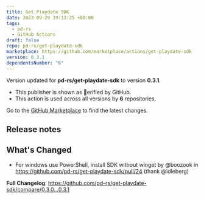 ```yaml
---
title: Get Playdate SDK
date: 2023-09-29 19:13:25 +00:00
tags:
  - pd-rs
  - GitHub Actions
draft: false
repo: pd-rs/get-playdate-sdk
marketplace: https://github.com/marketplace/actions/get-playdate-sdk
version: 0.3.1
dependentsNumber: "6"
---
```



Version updated for **pd-rs/get-playdate-sdk** to version **0.3.1**.
- This publisher is shown as erified by GitHub.
- This action is used across all versions by **6** repositories.

Go to the [GitHub Marketplace](https://github.com/marketplace/actions/get-playdate-sdk) to find the latest changes.

## Release notes

## What's Changed
* For windows use PowerShell, install SDK without winget by @boozook in https://github.com/pd-rs/get-playdate-sdk/pull/24 (thank @idleberg)


**Full Changelog**: https://github.com/pd-rs/get-playdate-sdk/compare/0.3.0...0.3.1

<!-- Built with ♥️. -->
